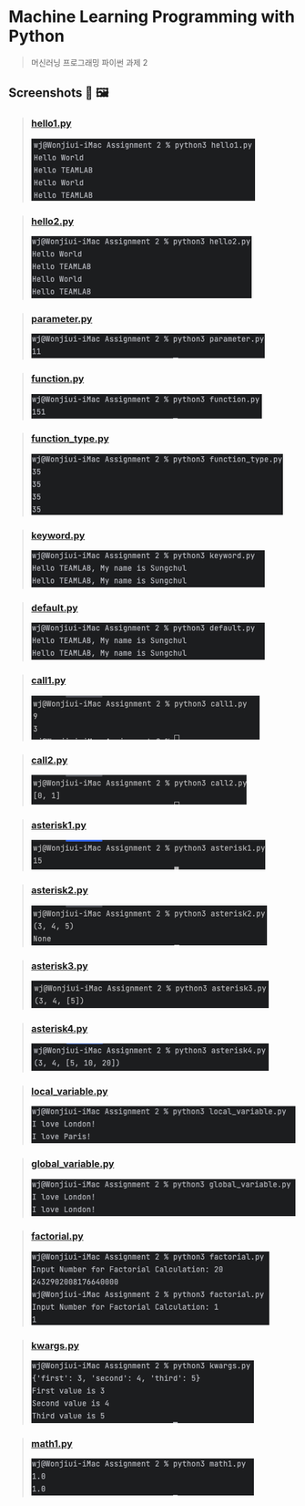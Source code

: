 Machine Learning Programming with Python
===
>머신러닝 프로그래밍 파이썬 과제 2
## Screenshots 📸 🖼

> ### [hello1.py](hello1.py)
>![](img/hello1.png)

> ### [hello2.py](hello2.py)
>![](img/hello2.png)

> ### [parameter.py](parameter.py)
>![](img/parameter.png)

> ### [function.py](function.py)
>![](img/function.png)

> ### [function_type.py](function_type.py)
>![](img/function_type.png)

> ### [keyword.py](keyword.py)
>![](img/keyword.png)

> ### [default.py](default.py)
>![](img/default.png)

> ### [call1.py](call1.py)
>![](img/call1.png)

> ### [call2.py](call2.py)
>![](img/call2.png)

> ### [asterisk1.py](asterisk1.py)
>![](img/asterisk1.png)

> ### [asterisk2.py](asterisk2.py)
>![](img/asterisk2.png)

> ### [asterisk3.py](asterisk3.py)
>![](img/asterisk3.png)

> ### [asterisk4.py](asterisk4.py)
>![](img/asterisk4.png)

> ### [local_variable.py](local_variable.py)
>![](img/local_variable.png)

> ### [global_variable.py](global_variable.py)
>![](img/global_variable.png)

> ### [factorial.py](factorial.py)
>![](img/factorial.png)

> ### [kwargs.py](kwargs.py)
>![](img/kwargs.png)

> ### [math1.py](math1.py)
>![](img/math1.png)
